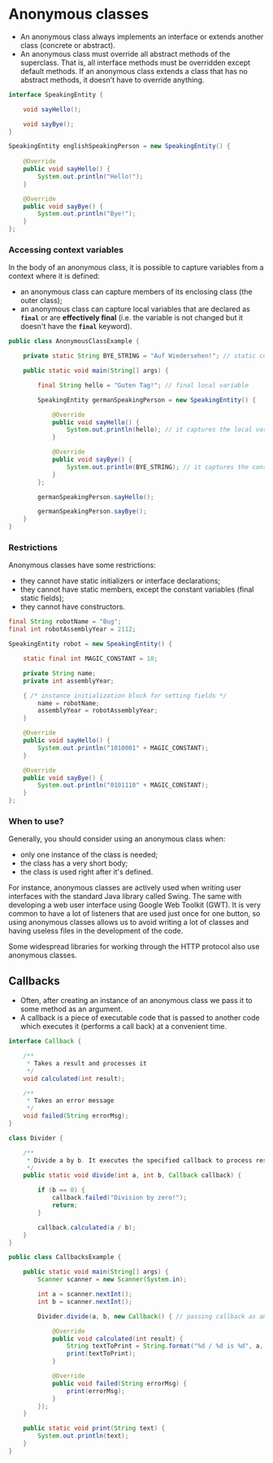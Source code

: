 # Anonymous classes

- An anonymous class always implements an interface or extends another class (concrete or abstract).
- An anonymous class must override all abstract methods of the superclass. That is, all interface methods must be overridden except default methods. If an anonymous class extends a class that has no abstract methods, it doesn't have to override anything.

```java
interface SpeakingEntity {

    void sayHello();

    void sayBye();
}

SpeakingEntity englishSpeakingPerson = new SpeakingEntity() {
            
    @Override
    public void sayHello() {
        System.out.println("Hello!");
    }

    @Override
    public void sayBye() {
        System.out.println("Bye!");
    }
};
```

### Accessing context variables

In the body of an anonymous class, it is possible to capture variables from a context where it is defined:

- an anonymous class can capture members of its enclosing class (the outer class);
- an anonymous class can capture local variables that are declared as **`final`** or are **effectively final** (i.e. the
 variable is not changed but it doesn't have the **`final`** keyword).

```java
public class AnonymousClassExample {

    private static String BYE_STRING = "Auf Wiedersehen!"; // static constant

    public static void main(String[] args) {

        final String hello = "Guten Tag!"; // final local variable

        SpeakingEntity germanSpeakingPerson = new SpeakingEntity() {

            @Override
            public void sayHello() {
                System.out.println(hello); // it captures the local variable
            }

            @Override
            public void sayBye() {
                System.out.println(BYE_STRING); // it captures the constant field
            }
        };

        germanSpeakingPerson.sayHello();

        germanSpeakingPerson.sayBye();
    }
}
```

### Restrictions

Anonymous classes have some restrictions:

- they cannot have static initializers or interface declarations;
- they cannot have static members, except the constant variables (final static fields);
- they cannot have constructors.

```java
final String robotName = "Bug";
final int robotAssemblyYear = 2112;

SpeakingEntity robot = new SpeakingEntity() {

    static final int MAGIC_CONSTANT = 10;

    private String name;
    private int assemblyYear;

    { /* instance initialization block for setting fields */
        name = robotName;
        assemblyYear = robotAssemblyYear;
    }

    @Override
    public void sayHello() {
        System.out.println("1010001" + MAGIC_CONSTANT);
    }

    @Override
    public void sayBye() {
        System.out.println("0101110" + MAGIC_CONSTANT);
    }
};
```

### When to use?

Generally, you should consider using an anonymous class when:

- only one instance of the class is needed;
- the class has a very short body;
- the class is used right after it's defined.

For instance, anonymous classes are actively used when writing user interfaces with the standard Java library called Swing. The same with developing a web user interface using Google Web Toolkit (GWT). It is very common to have a lot of listeners that are used just once for one button, so using anonymous classes allows us to avoid writing a lot of classes and having useless files in the development of the code.

Some widespread libraries for working through the HTTP protocol also use anonymous classes.

## Callbacks

- Often, after creating an instance of an anonymous class we pass it to some method as an argument.
- A callback is a piece of executable code that is passed to another code which executes it (performs a call back) at a convenient time.

```java
interface Callback {

    /**
     * Takes a result and processes it
     */
    void calculated(int result);

    /**
     * Takes an error message
     */
    void failed(String errorMsg);
}

class Divider {

    /**
     * Divide a by b. It executes the specified callback to process results
     */
    public static void divide(int a, int b, Callback callback) {

        if (b == 0) {
            callback.failed("Division by zero!");
            return;
        }

        callback.calculated(a / b);
    }
}

public class CallbacksExample {

    public static void main(String[] args) {
        Scanner scanner = new Scanner(System.in);

        int a = scanner.nextInt();
        int b = scanner.nextInt();

        Divider.divide(a, b, new Callback() { // passing callback as an argument

            @Override
            public void calculated(int result) {
                String textToPrint = String.format("%d / %d is %d", a, b, result);
                print(textToPrint);
            }

            @Override
            public void failed(String errorMsg) {
                print(errorMsg);
            }
        });
    }

    public static void print(String text) {
        System.out.println(text);
    }
}
```